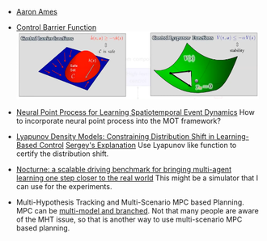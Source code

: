 - [Aaron Ames](https://www.youtube.com/watch?v=ZC3T_P_8xpE)
- [Control Barrier Function](https://coogan.ece.gatech.edu/papers/pdf/amesecc19.pdf)
![1](barrierfunction.png)

- [Neural Point Process for Learning Spatiotemporal Event Dynamics](https://proceedings.mlr.press/v168/zhou22a/zhou22a.pdf) How to incorporate neural point process into the MOT framework?

- [Lyapunov Density Models: Constraining Distribution Shift in Learning-Based Control](https://sites.google.com/berkeley.edu/ldm/) [Sergey's Explanation](https://twitter.com/svlevine/status/1539663710976737280?s=20&t=ORvr13Z1HaHY0L6zGf1kMQ) Use Lyapunov like function to certify the distribution shift.

- [Nocturne: a scalable driving benchmark for bringing multi-agent learning one step closer to the real world](https://arxiv.org/abs/2206.09889) This might be a simulator that I can use for the experiments.

- Multi-Hypothesis Tracking and Multi-Scenario MPC based Planning. MPC can be [multi-model and branched](http://ames.caltech.edu/chen2021interactive.pdf). Not that many people are aware of the MHT issue, so that is another way to use multi-scenario MPC based planning. 

